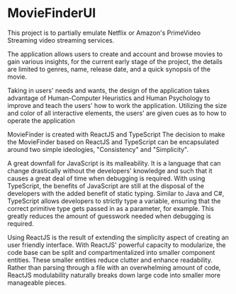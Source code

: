 # MovieFinderUI

This project is to partially emulate Netflix or Amazon's PrimeVideo Streaming video streaming services.

The application allows users to create and account and browse movies to gain various insights, for the current early stage of the project, the details are limited to genres, name, release date, and a quick synopsis of the movie.

Taking in users' needs and wants, the design of the application takes advantage of Human-Computer Heuristics and Human Psychology to improve and teach the users' how to work the application. Utilizing the size and color of all interactive elements, the users' are given cues as to how to operate the application

MovieFinder is created with ReactJS and TypeScript
The decision to make the MovieFinder based on ReactJS and TypeScript can be encapsulated around two simple ideologies, "Consistency" and "Simplicity".

A great downfall for JavaScript is its malleability. It is a language that can change drastically without the developers' knowledge and such that it causes a great deal of time when debugging is required. With using TypeScript, the benefits of JavaScript are still at the disposal of the developers with the added benefit of static typing. Similar to Java and C#, TypeScript allows developers to strictly type a variable, ensuring that the correct primitive type gets passed in as a parameter, for example. This greatly reduces the amount of guesswork needed when debugging is required.

Using ReactJS is the result of extending the simplicity aspect of creating an user friendly interface. With ReactJS' powerful capacity to modularize, the code base can be split and compartmentalized into smaller component entities. These smaller entities reduce clutter and enhance readability. Rather than parsing through a file with an overwhelming amount of code, ReactJS modulability naturally breaks down large code into smaller more manageable pieces.
